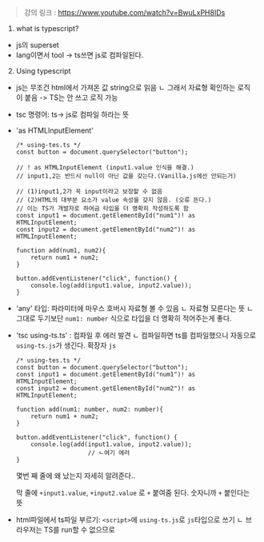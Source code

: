 > 강의 링크 : https://www.youtube.com/watch?v=BwuLxPH8IDs

1. what is typescript?
- js의 superset
- lang이면서 tool -> ts쓰면 js로 컴파일된다.

2. Using typescript
- js는 무조건 html에서 가져온 값 string으로 읽음
  ㄴ 그래서 자료형 확인하는 로직이 붙음 -> TS는 안 쓰고 로직 가능

- tsc 명령어: ts-> js로 컴파일 하라는 뜻
- 'as HTMLInputElement'
    ```
    /* using-tes.ts */
    const button = document.querySelector("button");
    
    // ! as HTMLInputElement (input1.value 인식을 해결.)
    // input1,2는 반드시 null이 아닌 값을 갖는다.(Vanilla.js에선 안되는거)

    // (1)input1,2가 꼭 input이라고 보장할 수 없음
    // (2)HTML의 대부분 요소가 value 속성을 갖지 않음. (오류 뜬다.)
    // 이는 TS가 개발자로 하여금 타입을 더 명확히 작성하도록 함
    const input1 = document.getElementById("num1")! as HTMLInputElement;
    const input2 = document.getElementById("num2")! as HTMLInputElement;

    function add(num1, num2){
        return num1 + num2;
    }

    button.addEventListener("click", function() {
        console.log(add(input1.value, input2.value));
    }
    ```
- 'any' 타입: 파라미터에 마우스 호버시 자료형 볼 수 있음
    ㄴ 자료형 모른다는 뜻
    ㄴ 그대로 두기보단 `num1: number` 식으로 타입을 더 명확히 적어주는게 좋다.

- 'tsc using-ts.ts' : 컴파일 후 에러 발견
    ㄴ 컴파일하면 ts를 컴파일했으니 자동으로 `using-ts.js`가 생긴다. 확장자 `js`
    ```
    /* using-tes.ts */
    const button = document.querySelector("button");
    const input1 = document.getElementById("num1")! as HTMLInputElement;
    const input2 = document.getElementById("num2")! as HTMLInputElement;

    function add(num1: number, num2: number){
        return num1 + num2;
    }

    button.addEventListener("click", function() {
        console.log(add(input1.value, input2.value));
                        // ㄴ여기 에러
    }
    ```
    몇번 째 줄에 왜 났는지 자세히 알려준다..
    
    막 줄에 `+input1.value`, `+input2.value` 로 `+` 붙여줌 된다.
    숫자니까 `+` 붙인다는 뜻

- html파일에서 ts파일 부르기: `<script>`에 `using-ts.js`로 `js`타입으로 쓰기
    ㄴ 브라우저는 TS를 run할 수 없으므로
